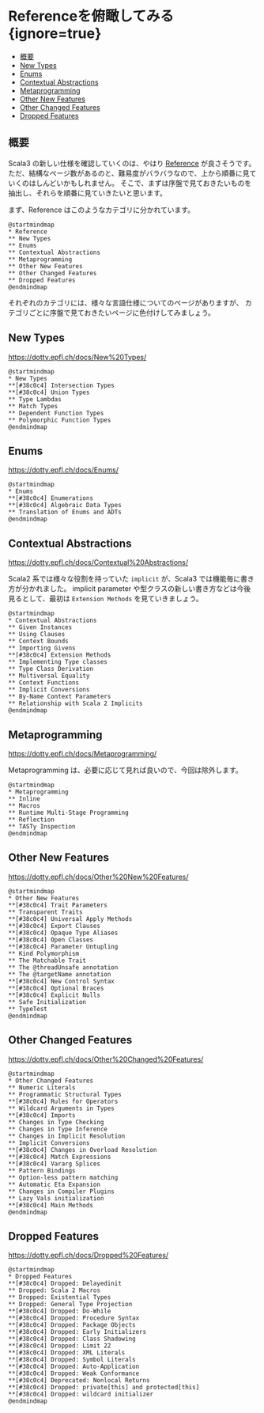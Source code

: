 # Referenceを俯瞰してみる {ignore=true}

<!-- @import "[TOC]" {cmd="toc" depthFrom=1 depthTo=6 orderedList=false} -->

<!-- code_chunk_output -->

- [概要](#概要)
- [New Types](#new-types)
- [Enums](#enums)
- [Contextual Abstractions](#contextual-abstractions)
- [Metaprogramming](#metaprogramming)
- [Other New Features](#other-new-features)
- [Other Changed Features](#other-changed-features)
- [Dropped Features](#dropped-features)

<!-- /code_chunk_output -->

## 概要

Scala3 の新しい仕様を確認していくのは、やはり [Reference](https://dotty.epfl.ch/docs/reference/overview.html) が良さそうです。
ただ、結構なページ数があるのと、難易度がバラバラなので、上から順番に見ていくのはしんどいかもしれません。
そこで、まずは序盤で見ておきたいものを抽出し、それらを順番に見ていきたいと思います。

まず、Reference はこのようなカテゴリに分かれています。

```plantuml
@startmindmap
* Reference
** New Types
** Enums
** Contextual Abstractions
** Metaprogramming
** Other New Features
** Other Changed Features
** Dropped Features
@endmindmap
```

それぞれのカテゴリには、様々な言語仕様についてのページがありますが、
カテゴリごとに序盤で見ておきたいページに色付けしてみましょう。


## New Types

https://dotty.epfl.ch/docs/New%20Types/

```plantuml
@startmindmap
* New Types
**[#38c0c4] Intersection Types
**[#38c0c4] Union Types
** Type Lambdas
** Match Types
** Dependent Function Types
** Polymorphic Function Types
@endmindmap
```

## Enums

https://dotty.epfl.ch/docs/Enums/

```plantuml
@startmindmap
* Enums
**[#38c0c4] Enumerations
**[#38c0c4] Algebraic Data Types
** Translation of Enums and ADTs
@endmindmap
```

## Contextual Abstractions

https://dotty.epfl.ch/docs/Contextual%20Abstractions/

Scala2 系では様々な役割を持っていた `implicit` が、Scala3 では機能毎に書き方が分かれました。
implicit parameter や型クラスの新しい書き方などは今後見るとして、最初は `Extension Methods` を見ていきましょう。

```plantuml
@startmindmap
* Contextual Abstractions
** Given Instances
** Using Clauses
** Context Bounds
** Importing Givens
**[#38c0c4] Extension Methods
** Implementing Type classes
** Type Class Derivation
** Multiversal Equality
** Context Functions
** Implicit Conversions
** By-Name Context Parameters
** Relationship with Scala 2 Implicits
@endmindmap
```

## Metaprogramming

https://dotty.epfl.ch/docs/Metaprogramming/

Metaprogramming は、必要に応じて見れば良いので、今回は除外します。

```plantuml
@startmindmap
* Metaprogramming
** Inline
** Macros
** Runtime Multi-Stage Programming
** Reflection
** TASTy Inspection
@endmindmap
```

## Other New Features

https://dotty.epfl.ch/docs/Other%20New%20Features/

```plantuml
@startmindmap
* Other New Features
**[#38c0c4] Trait Parameters
** Transparent Traits
**[#38c0c4] Universal Apply Methods
**[#38c0c4] Export Clauses
**[#38c0c4] Opaque Type Aliases
**[#38c0c4] Open Classes
**[#38c0c4] Parameter Untupling
** Kind Polymorphism
** The Matchable Trait
** The @threadUnsafe annotation
** The @targetName annotation
**[#38c0c4] New Control Syntax
**[#38c0c4] Optional Braces
**[#38c0c4] Explicit Nulls
** Safe Initialization
** TypeTest
@endmindmap
```

## Other Changed Features

https://dotty.epfl.ch/docs/Other%20Changed%20Features/

```plantuml
@startmindmap
* Other Changed Features
** Numeric Literals
** Programmatic Structural Types
**[#38c0c4] Rules for Operators
** Wildcard Arguments in Types
**[#38c0c4] Imports
** Changes in Type Checking
** Changes in Type Inference
** Changes in Implicit Resolution
** Implicit Conversions
**[#38c0c4] Changes in Overload Resolution
**[#38c0c4] Match Expressions
**[#38c0c4] Vararg Splices
** Pattern Bindings
** Option-less pattern matching
** Automatic Eta Expansion
** Changes in Compiler Plugins
** Lazy Vals initialization
**[#38c0c4] Main Methods
@endmindmap
```

## Dropped Features

https://dotty.epfl.ch/docs/Dropped%20Features/

```plantuml
@startmindmap
* Dropped Features
**[#38c0c4] Dropped: Delayedinit
** Dropped: Scala 2 Macros
** Dropped: Existential Types
** Dropped: General Type Projection
**[#38c0c4] Dropped: Do-While
**[#38c0c4] Dropped: Procedure Syntax
**[#38c0c4] Dropped: Package Objects
**[#38c0c4] Dropped: Early Initializers
**[#38c0c4] Dropped: Class Shadowing
**[#38c0c4] Dropped: Limit 22
**[#38c0c4] Dropped: XML Literals
**[#38c0c4] Dropped: Symbol Literals
**[#38c0c4] Dropped: Auto-Application
**[#38c0c4] Dropped: Weak Conformance
**[#38c0c4] Deprecated: Nonlocal Returns
**[#38c0c4] Dropped: private[this] and protected[this]
**[#38c0c4] Dropped: wildcard initializer
@endmindmap
```
